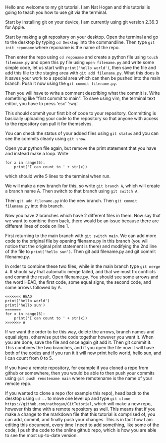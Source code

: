 Hello and welcome to my git tutorial.
I am Nat Hogan and this tutorial is
going to teach you how to use git via
the terminal.

Start by installing git on your device,
I am currently using git version 2.39.3
for Apple.

Start by making a git repository on your
desktop. Open the terminal and go to the 
desktop by typing ```cd Desktop``` into 
the commandline. Then type ```git init reponame```
where reponame is the name of the repo. 

Then enter the repo using ```cd reponame``` 
and create a python file using ```touch filename.py``` 
and open this py file using ```open filename.py```
and write some simple code, let us start with 
```print('hello world')```, then save the file
and add this file to the staging area with 
```git add filename.py```. What this does
is it saves your work to a special area
which can then be pushed into the main branch.
Push it now using the ```git commit filename.py```.

Then you will have to write a comment describing
what the commit is. Write something like "first
commit to main". To save using vim, the terminal
text editor, you have to press 'esc' ':wq'.

This should commit your first bit of code to
your repository. Committing is basically 
uploading your code to the repository so that
anyone with access to the repository can pull
it for themselves.

You can check the status of your added files
using ```git status``` and you can see the 
commits clearly using ```git show```.

Open your python file again, but remove the
print statement that you have and instead make
a loop. Write
```
for x in range(5):
    print('I can count to ' + str(x))
```
which should write 5 lines to the terminal when run.

We will make a new branch for this, so write 
```git branch A```, which will create a branch name A.
Then switch to that branch using ```git switch A```.

Then ```git add filename.py``` into the new branch.
Then ```git commit filename.py``` into this branch.

Now you have 2 branches which have 2 different files in them.
Now say that we want to combine them back, there would
be an issue because there are different lines
of code on line 1.

First returning to the
main branch with ```git switch main```. 
We can add more code to the original file by opening
filename.py in this branch (you will notice
that the original print statement is there)
and modifying the 2nd line of the file to 
```print('hello sun')```.
Then git add filename.py and git commit filename.py.

In order to combine these two files, while in 
the main branch type ```git merge A```.
It should say that automatic merge
failed, and that we must fix conflicts and commit the result.
Open filename.py. You should see some arrows
and the word HEAD, the first code, some equal signs, 
the second code, and some arrows followed by A.

```
<<<<<<< HEAD
print('hello world')
print('hello sun')
=======
for x in range(5):
    print('I can count to ' + str(x))
>>>>>>> A
```

If we want the order to be this way, delete the arrows,
branch names and equal signs, otherwise put the
code together however you want it. When you are done,
save the file and once again git add it. Then
git commit it. This combines the two branches,
and if you open the file now it will have both
of the codes and if you run it it will now print
hello world, hello sun, and I can count from 0 to 5.

If you have a remote repository, for example
if you cloned a repo from github or somewhere, 
then you would be able to then push your commits
using ```git push remotename main``` where remotename
is the name of your remote repo.

If you wanted to clone a repo (for example this repo),
head back to the desktop using ```cd ..``` to move
one level up and type ```git clone https://github.com/nathogan/GitTutorial```,
which will make a new repo, however this time with a remote
repository as well. This means that if you make a change
to the markdown file that this tutorial is comprised
of, you can add, commit, and finally push your changes.
This is in fact how I am editing this document, every time I
need to add something, like some of the code, I push the code 
to the online github repo, which is how you are able to see
the most up-to-date version.